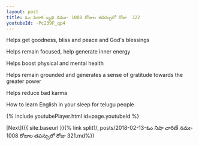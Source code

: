 ```yaml
---
layout: post
title: ఓం పినాక బృథి నమః- 1008 రోజుల తపస్సులో రోజు  322
youtubeId: -Pc239F_qp4
---
```

 
 
Helps get goodness, bliss and peace and God's blessings
 
Helps remain focused, help generate inner energy 
 
Helps boost physical and mental health 
 
Helps remain grounded and generates a sense of gratitude towards the greater power 
 
Helps reduce bad karma
 
How to learn English in your sleep for telugu people
 
 
 
 


{% include youtubePlayer.html id=page.youtubeId %}
 
[Next]({{ site.baseurl }}{% link split1/_posts/2018-02-13-ఓం నిషా చారిణే నమః- 1008 రోజుల తపస్సులో రోజు  321.md%})
 
